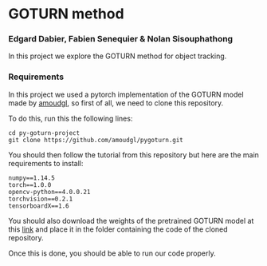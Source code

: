 #  GOTURN method
### Edgard Dabier, Fabien Senequier & Nolan Sisouphathong

In this project we explore the GOTURN method for object tracking.

### Requirements

In this project we used a pytorch implementation of the GOTURN model made by [amoudgl](https://github.com/amoudgl/pygoturn), so first of all, we need to clone this repository.

To do this, run this the following lines:

`````
cd py-goturn-project
git clone https://github.com/amoudgl/pygoturn.git
`````

You should then follow the tutorial from this repository but here are the main requirements to install:

`````
numpy==1.14.5
torch==1.0.0
opencv-python==4.0.0.21
torchvision==0.2.1
tensorboardX==1.6
````` 

You should also download the weights of the pretrained GOTURN model at this [link](https://drive.google.com/file/d/1szpx3J-hfSrBEi_bze3d0PjSfQwNij7X/view?usp=sharing) and place it in the folder containing the code of the cloned repository.

Once this is done, you should be able to run our code properly.
